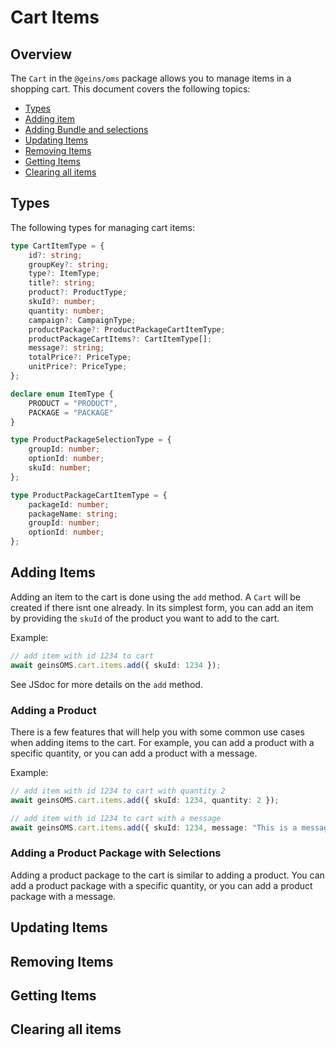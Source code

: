 
# Cart Items

## Overview

The `Cart` in the `@geins/oms` package allows you to manage items in a shopping cart. This document covers the following topics:

- [Types](#types)
- [Adding item](#adding-items)
- [Adding Bundle and selections](#adding-packages)
- [Updating Items](#updating-items)
- [Removing Items](#removing-items)
- [Getting Items](#getting-items)
- [Clearing all items](#getting-item-details)

## Types

The following types for managing cart items:
```typescript [@geins/types]
type CartItemType = {
    id?: string;
    groupKey?: string;
    type?: ItemType;
    title?: string;
    product?: ProductType;
    skuId?: number;
    quantity: number;
    campaign?: CampaignType;
    productPackage?: ProductPackageCartItemType;
    productPackageCartItems?: CartItemType[];
    message?: string;
    totalPrice?: PriceType;
    unitPrice?: PriceType;
};

declare enum ItemType {
    PRODUCT = "PRODUCT",
    PACKAGE = "PACKAGE"
}

type ProductPackageSelectionType = {
    groupId: number;
    optionId: number;
    skuId: number;
};

type ProductPackageCartItemType = {
    packageId: number;
    packageName: string;
    groupId: number;
    optionId: number;
};
```

## Adding Items

Adding an item to the cart is done using the `add` method. A `Cart` will be created if there isnt one already. In its simplest form, you can add an item by providing the `skuId` of the product you want to add to the cart.

Example:
```typescript
// add item with id 1234 to cart
await geinsOMS.cart.items.add({ skuId: 1234 });
```

See JSdoc for more details on the `add` method.

### Adding a Product 

There is a few features that will help you with some common use cases when adding items to the cart. For example, you can add a product with a specific quantity, or you can add a product with a message.

Example:
```typescript
// add item with id 1234 to cart with quantity 2
await geinsOMS.cart.items.add({ skuId: 1234, quantity: 2 });

// add item with id 1234 to cart with a message
await geinsOMS.cart.items.add({ skuId: 1234, message: "This is a message" });
```

### Adding a Product Package with Selections

Adding a product package to the cart is similar to adding a product. You can add a product package with a specific quantity, or you can add a product package with a message.


## Updating Items


## Removing Items

## Getting Items

## Clearing all items
